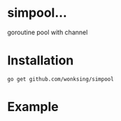 # simpool...
goroutine pool with channel

# Installation
```
go get github.com/wonksing/simpool
```

# Example
```
```
